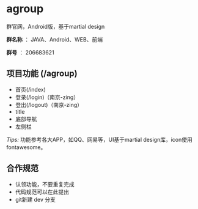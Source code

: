 # agroup
群官网，Android版，基于martial design

**群名称** ： JAVA、Android、WEB、前端

**群号** ： 206683621

## 项目功能 (/agroup)

- 首页(/index)
- 登录(/login)（南京-zing）
- 登出(/logout)（南京-zing）
- title
- 底部导航
- 左侧栏

*Tips:* 功能参考各大APP，如QQ、网易等，UI基于martial design库，icon使用fontawesome。

## 合作规范

- 认领功能，不要重复完成
- 代码规范可以在此提出
- git新建 dev 分支

